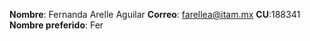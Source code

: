 **Nombre**: Fernanda Arelle Aguilar
**Correo**: farellea@itam.mx
**CU**:188341
**Nombre preferido**: Fer